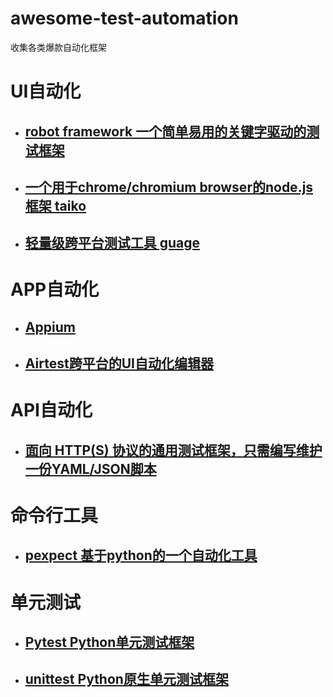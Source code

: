 # awesome-test-automation
收集各类爆款自动化框架

# UI自动化
- ## [robot framework 一个简单易用的关键字驱动的测试框架](https://github.com/robotframework/robotframework)
- ## [一个用于chrome/chromium browser的node.js框架 taiko](https://taiko.gauge.org)
- ## [轻量级跨平台测试工具 guage](https://github.com/getgauge/gauge)

# APP自动化
- ## [Appium](https://github.com/appium/appium) 
- ## [Airtest跨平台的UI自动化编辑器 ](https://github.com/AirtestProject/Airtest)

# API自动化
- ## [面向 HTTP(S) 协议的通用测试框架，只需编写维护一份YAML/JSON脚本](https://github.com/HttpRunner/HttpRunner)

# 命令行工具
- ## [pexpect 基于python的一个自动化工具](https://github.com/pexpect/pexpect)

# 单元测试
- ## [Pytest Python单元测试框架](https://docs.pytest.org/en/latest/)
- ## [unittest Python原生单元测试框架](https://docs.python.org/3/library/unittest.html)